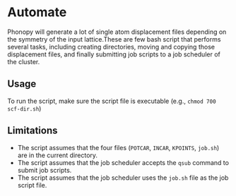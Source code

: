  Automate
============
Phonopy will generate a lot of single atom displacement files depending on the symmetry of the input lattice.These are few bash script that performs several tasks, including creating directories, moving and copying those displacement files, and finally submitting job scripts to a job scheduler of the cluster.

## Usage

To run the script, make sure the script file is executable (e.g., `chmod 700 scf-dir.sh`)

## Limitations
* The script assumes that the four files (`POTCAR`, `INCAR`, `KPOINTS`, `job.sh`) are in the current directory.
* The script assumes that the job scheduler accepts the `qsub` command to submit job scripts.
* The script assumes that the job scheduler uses the `job.sh` file as the job script file.

